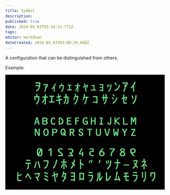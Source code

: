 ```yaml
---
title: Symbol
description: 
published: true
date: 2024-05-03T03:14:13.771Z
tags: 
editor: markdown
dateCreated: 2024-05-03T03:08:29.688Z
---
```


A configuration that can be distinguished from others.

Example:

![](/symbols.png)